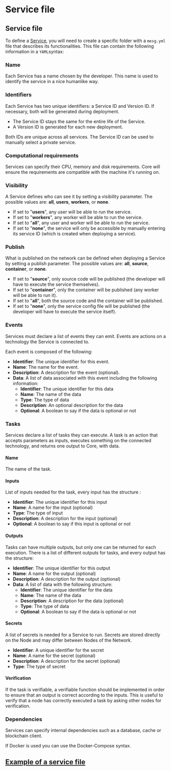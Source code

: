 # Service file

## Service file

To define a [Service](what-is-a-service.md), you will need to create a specific folder with a `mesg.yml` file that describes its functionalities. This file can contain the following information in a `YAML`syntax:

### Name

Each Service has a name chosen by the developer. This name is used to identify the service in a nice humanlike way.

### Identifiers

Each Service has two unique identifiers: a Service ID and Version ID. If necessary, both will be generated during deployment. 

* The Service ID stays the same for the entire life of the Service. 
* A Version ID is generated for each new deployment. 

Both IDs are unique across all services. The Service ID can be used to manually select a private service.

### Computational requirements

Services can specify their CPU, memory and disk requirements. Core will ensure the requirements are compatible with the machine it's running on.

### Visibility

A Service defines who can see it by setting a visibility parameter. The possible values are: **all**, **users**, **workers**, or **none**. 

* If set to "**users**", any user will be able to run the service. 
* If set to "**workers**", any worker will be able to run the service.
* If set to "**all**", any user and worker will be able to run the service. 
* If set to "**none**", the service will only be accessible by manually entering its service ID \(which is created when deploying a service\).

### Publish

What is published on the network can be defined when deploying a Service by setting a publish parameter. The possible values are: **all**, **source**, **container**, or **none**.

* If set to "**source**", only source code will be published \(the developer will have to execute the service themselves\). 
* If set to "**container**", only the container will be published \(any worker will be able to run it\). 
* If set to "**all**", both the source code and the container will be published. 
* If set to "**none**", only the service config file will be published \(the developer will have to execute the service itself\).

### Events

Services must declare a list of events they can emit. Events are actions on a technology the Service is connected to.  
  
Each event is composed of the following:

* **Identifier**: The unique identifier for this event.
* **Name**: The name for the event.
* **Description**: A description for the event \(optional\).
* **Data**: A list of data associated with this event including the following information:
  * **Identifier**: The unique identifier for this data
  * **Name**: The name of the data
  * **Type**: The type of data
  * **Description**: An optional description for the data
  * **Optional**: A boolean to say if the data is optional or not

### Tasks

Services declare a list of tasks they can execute. A task is an action that accepts parameters as inputs, executes something on the connected technology, and returns one output to Core, with data.

#### Name

The name of the task.

#### Inputs

List of inputs needed for the task, every input has the structure :

* **Identifier**: The unique identifier for this input
* **Name**: A name for the input \(optional\)
* **Type**: The type of input
* **Description**: A description for the input \(optional\)
* **Optional**: A boolean to say if this input is optional or not

#### Outputs

Tasks can have multiple outputs, but only one can be returned for each execution. There is a list of different outputs for tasks, and every output has the structure:

* **Identifier**: The unique identifier for this output
* **Name**: A name for the output \(optional\)
* **Description**: A description for the output \(optional\)
* **Data**: A list of data with the following structure:
  * **Identifier**: The unique identifier for the data
  * **Name**: The name of the data
  * **Description**: A description for the data \(optional\)
  * **Type**: The type of data
  * **Optional**: A boolean to say if the data is optional or not

#### Secrets

A list of secrets is needed for a Service to run. Secrets are stored directly on the Node and may differ between Nodes of the Network.

* **Identifier**: A unique identifier for the secret
* **Name**: A name for the secret \(optional\) 
* **Description**: A description for the secret \(optional\)
* **Type**: The type of secret

#### Verification

If the task is verifiable, a verifiable function should be implemented in order to ensure that an output is correct according to the inputs. This is useful to verify that a node has correctly executed a task by asking other nodes for verification.

### Dependencies

Services can specify internal dependencies such as a database, cache or blockchain client.  
  
If Docker is used you can use the Docker-Compose syntax.

## [Example of a service file](https://github.com/mesg-foundation/documentation/blob/master/service/mesg.yml)

